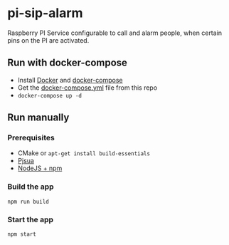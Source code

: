 # pi-sip-alarm

Raspberry PI Service configurable to call and alarm people, when certain pins on the PI are activated.

## Run with docker-compose

- Install [Docker](https://github.com/docker/docker-install) and [docker-compose](https://docs.docker.com/compose/install/)
- Get the [docker-compose.yml](./docker-compose.yml) file from this repo
- `docker-compose up -d`

## Run manually

### Prerequisites

- CMake or `apt-get install build-essentials`
- [Pjsua](https://www.pjsip.org/)
- [NodeJS + npm](https://nodejs.org/en/)

### Build the app

`npm run build`

### Start the app

`npm start`
